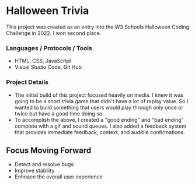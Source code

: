 # Halloween Trivia
This project was created as an entry into the W3 Schools Halloween Coding Challenge in 2022. I won second place. 

### Languages / Protocols / Tools
- HTML, CSS, JavaScript
- Visual Studio Code, Git Hub

### Project Details
- The initial build of this project focused heavily on media. I knew it was going to be a short trivia game that didn't have a lot of replay value. So I wanted to build something that users would play through only once or twice but have a good time doing so.
- To accomplish the above, I created a "good ending" and "bad ending" complete with a gif and sound queues. I also added a feedback system that provides immediate feedback, context, and audible confirmations.

## Focus Moving Forward
- Detect and resolve bugs
- Improve stability
- Enhnace the overall user experience
